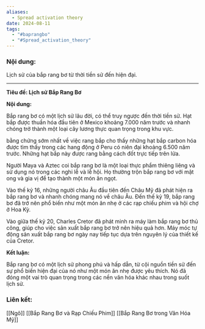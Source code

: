 ```yaml
---
aliases:
  - Spread activation theory
date: 2024-08-11
tags:
  - "#baprangbo"
  - "#Spread_activation_theory"
---
```

### Nội dung:

Lịch sử của bắp rang bơ từ thời tiền sử đến hiện đại.

--- 
**Tiêu đề: Lịch sử Bắp Rang Bơ**

**Nội dung:**

Bắp rang bơ có một lịch sử lâu đời, có thể truy ngược đến thời tiền sử. Hạt bắp được thuần hóa đầu tiên ở Mexico khoảng 7.000 năm trước và nhanh chóng trở thành một loại cây lương thực quan trọng trong khu vực.

 bằng chứng sớm nhất về việc rang bắp cho thấy những hạt bắp carbon hóa được tìm thấy trong các hang động ở Peru có niên đại khoảng 6.500 năm trước. Những hạt bắp này được rang bằng cách đốt trực tiếp trên lửa.

Người Maya và Aztec coi bắp rang bơ là một loại thực phẩm thiêng liêng và sử dụng nó trong các nghi lễ và lễ hội. Họ thường trộn bắp rang bơ với mật ong và gia vị để tạo thành một món ăn ngọt.

Vào thế kỷ 16, những người châu Âu đầu tiên đến Châu Mỹ đã phát hiện ra bắp rang bơ và nhanh chóng mang nó về châu Âu. Đến thế kỷ 19, bắp rang bơ đã trở nên phổ biến như một món ăn nhẹ ở các rạp chiếu phim và hội chợ ở Hoa Kỳ.

Vào giữa thế kỷ 20, Charles Cretor đã phát minh ra máy làm bắp rang bơ thủ công, giúp cho việc sản xuất bắp rang bơ trở nên hiệu quả hơn. Máy móc tự động sản xuất bắp rang bơ ngày nay tiếp tục dựa trên nguyên lý của thiết kế của Cretor.

**Kết luận:**

Bắp rang bơ có một lịch sử phong phú và hấp dẫn, từ cội nguồn tiền sử đến sự phổ biến hiện đại của nó như một món ăn nhẹ được yêu thích. Nó đã đóng một vai trò quan trọng trong các nền văn hóa khác nhau trong suốt lịch sử.



### Liên kết:
 
 [[Ngô]]
 [[Bắp Rang Bơ và Rạp Chiếu Phim]]
  [[Bắp Rang Bơ trong Văn Hóa Mỹ]]